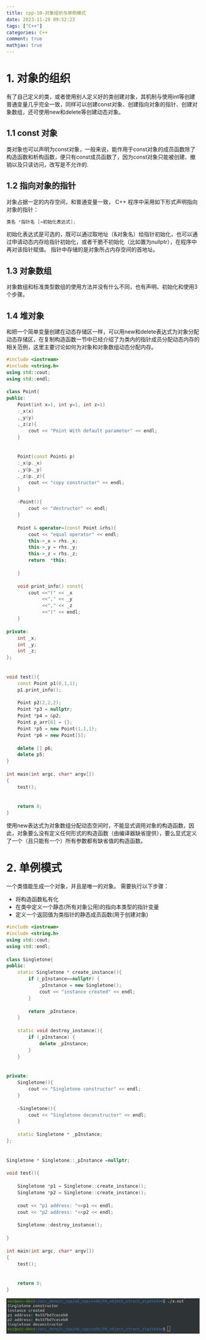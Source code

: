 ```yaml
---
title: cpp-10-对象组织与单例模式
date: 2023-11-28 09:52:23
tags: ["C++"]
categories: C++
comment: true
mathjax: true
---
```

# 1. 对象的组织
有了自己定义的类，或者使用别人定义好的类创建对象，其机制与使用int等创建普通变量几乎完全一致，同样可以创建const对象、创建指向对象的指针、创建对象数组，还可使用new和delete等创建动态对象。
## 1.1 const 对象
类对象也可以声明为const对象，一般来说，能作用于const对象的成员函数除了构造函数和析构函数，便只有const成员函数了，因为const对象只能被创建、撤销以及只读访问，改写是不允许的.

## 1.2 指向对象的指针
对象占据一定的内存空间，和普通变量一致， C++ 程序中采用如下形式声明指向对象的指针：
```cpp
类名 *指针名 [=初始化表达式];
```
初始化表达式是可选的，既可以通过取地址（&对象名）给指针初始化，也可以通过申请动态内存给指针初始化，或者干脆不初始化（比如置为nullptr），在程序中再对该指针赋值。
指针中存储的是对象所占内存空间的首地址。

## 1.3 对象数组
对象数组和标准类型数组的使用方法并没有什么不同，也有声明、初始化和使用3个步骤。

## 1.4 堆对象
和把一个简单变量创建在动态存储区一样，可以用new和delete表达式为对象分配动态存储区，在复制构造函数一节中已经介绍了为类内的指针成员分配动态内存的相关范例，这里主要讨论如何为对象和对象数组动态分配内存。

<!--more-->

```cpp
#include <iostream>
#include <string.h>
using std::cout;
using std::endl;

class Point{
public:
    Point(int x=1, int y=1, int z=1)
    :_x(x)
    ,_y(y)
    ,_z(z){
        cout << "Point With default parameter" << endl;
    }


    Point(const Point& p)
    :_x(p._x)
    ,_y(p._y)
    ,_z(p._z){
        cout << "copy constructor" << endl;
    }

    ~Point(){
        cout << "destructor" << endl;
    }

    Point & operator=(const Point &rhs){
        cout << "equal operator" << endl;
        this->_x = rhs._x;
        this->_y = rhs._y;
        this->_z = rhs._z;
        return  *this;
        
    }

    void print_info() const{
        cout <<"(" << _x
             <<"," << _y
             <<"," << _z
             <<")" << endl;
    }

private:
    int _x;
    int _y;
    int _z;
};


void test(){
    const Point p1(0,1,1);
    p1.print_info();

    Point p2(2,2,2);
    Point *p3 = nullptr;
    Point *p4 = &p2;
    Point p_arr[6] = {};
    Point *p5 = new Point(1,1,1);
    Point *p6 = new Point[5];
    
    delete [] p6;
    delete p5;
}

int main(int argc, char* argv[])
{
    test();


    return 0;
}

```
使用new表达式为对象数组分配动态空间时，不能显式调用对象的构造函数，因此，对象要么没有定义任何形式的构造函数（由编译器缺省提供），要么显式定义了一个（且只能有一个）所有参数都有缺省值的构造函数。


# 2. 单例模式
一个类值能生成一个对象，并且是唯一的对象。
需要执行以下步骤：
- 将构造函数私有化
- 在类中定义一个静态(所有对象公用)的指向本类型的指针变量
- 定义一个返回值为类指针的静态成员函数(用于创建对象)

```cpp
#include <iostream>
#include <string.h>
using std::cout;
using std::endl;

class Singletone{
public:
    static Singletone * create_instance(){
        if (_pInstance==nullptr) {
            _pInstance = new Singletone();
            cout << "instance created" << endl;
        }

        return _pInstance;
    }

    static void destroy_instance(){
        if (_pInstance) {
            delete _pInstance;
        }
    }


private:
    Singletone(){
        cout << "Singletone constructor" << endl;
    }

    ~Singletone(){
        cout << "Singletone deconstructor" << endl;
    }

    static Singletone * _pInstance;
};


Singletone * Singletone::_pInstance =nullptr;

void test(){

    Singletone *p1 = Singletone::create_instance();
    Singletone *p2 = Singletone::create_instance();

    cout << "p1 address: "<<p1 << endl;
    cout << "p2 address: "<<p2 << endl;
    
    Singletone::destroy_instance();

}

int main(int argc, char* argv[])
{
    test();


    return 0;
}
```
![](cpp-10-对象组织与单例模式/singleton.png)
